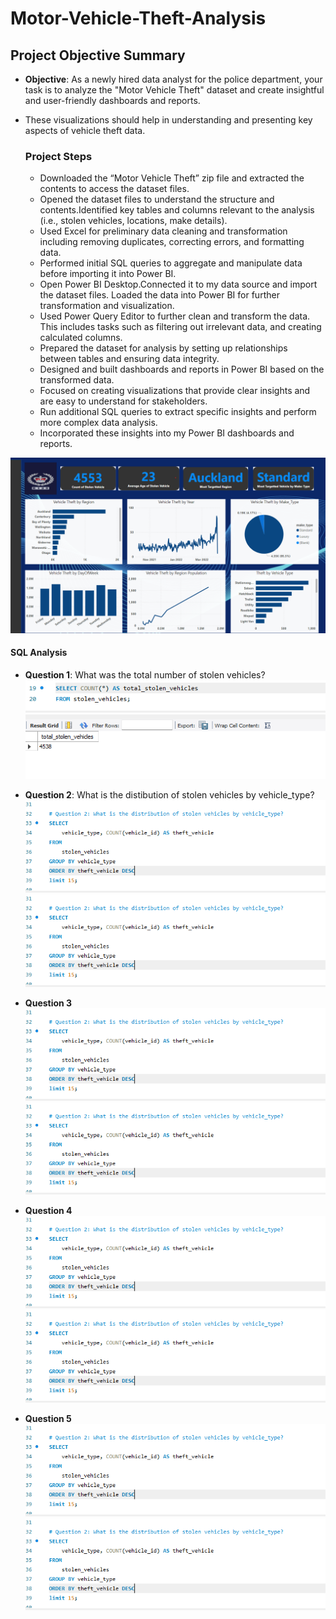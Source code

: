 # Motor-Vehicle-Theft-Analysis

## Project Objective Summary

- **Objective**: As a newly hired data analyst for the police department, your task is to analyze the "Motor Vehicle Theft" dataset and create insightful and user-friendly dashboards and reports.
- These visualizations should help in understanding and presenting key aspects of vehicle theft data.

  ### Project Steps
  - Downloaded the “Motor Vehicle Theft” zip file and extracted the contents to access the dataset files.
  - Opened the dataset files to understand the structure and contents.Identified key tables and columns relevant to the analysis (i.e., stolen vehicles, locations, make details).
  - Used Excel for preliminary data cleaning and transformation including removing duplicates, correcting errors, and formatting data.
  - Performed initial SQL queries to aggregate and manipulate data before importing it into Power BI.
  - Open Power BI Desktop.Connected it to my data source and import the dataset files. Loaded the data into Power BI for further transformation and visualization.
  - Used Power Query Editor to further clean and transform the data. This includes tasks such as filtering out irrelevant data, and creating calculated columns.
  - Prepared the dataset for analysis by setting up relationships between tables and ensuring data integrity.
  - Designed and built dashboards and reports in Power BI based on the transformed data.
  - Focused on creating visualizations that provide clear insights and are easy to understand for stakeholders.
  - Run additional SQL queries to extract specific insights and perform more complex data analysis.
  - Incorporated these insights into my Power BI dashboards and reports.

![Motor Vehicle Theft Dashboard](images/Motor_Vehicle_Theft%20New%20Zealand.png)

#### SQL Analysis

- **Question 1**: What was the total number of stolen vehicles? 
![Motor Vehicle Theft Analysis](images/Question%201.png)
![Motor Vehicle Theft Analysis](images/Question%201%20Results.png)

- **Question 2**: What is the distibution of stolen vehicles by vehicle_type?
  ![Motor Vehicle Theft Analysis](images/Question%202%20Code.png)
  ![Motor Vehicle Theft Analysis](images/Question%202%20Code.png)

- **Question 3**
  ![Motor Vehicle Theft Analysis](images/Question%202%20Code.png)
  ![Motor Vehicle Theft Analysis](images/Question%202%20Code.png)
- **Question 4**
  ![Motor Vehicle Theft Analysis](images/Question%202%20Code.png)
  ![Motor Vehicle Theft Analysis](images/Question%202%20Code.png)
- **Question 5** 
  ![Motor Vehicle Theft Analysis](images/Question%202%20Code.png)
  ![Motor Vehicle Theft Analysis](images/Question%202%20Code.png)
